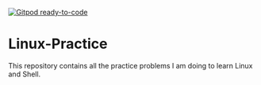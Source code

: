 [![Gitpod ready-to-code](https://img.shields.io/badge/Gitpod-ready--to--code-blue?logo=gitpod)](https://gitpod.io/#https://github.com/7Ragnarok7/Linux-Practice)

# Linux-Practice
This repository contains all the practice problems I am doing to learn Linux and Shell.
